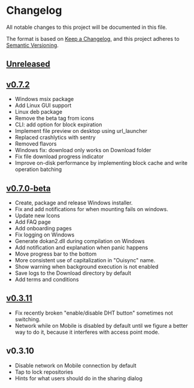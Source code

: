 # Changelog

All notable changes to this project will be documented in this file.

The format is based on [Keep a Changelog](https://keepachangelog.com/en/1.1.0/),
and this project adheres to [Semantic Versioning](https://semver.org/spec/v2.0.0.html).


## [Unreleased](https://github.com/equalitie/ouisync-app/compare/v0.8.3-production...develop)

## [v0.7.2](https://github.com/equalitie/ouisync-app/compare/v0.7.0-beta...v0.7.2)

- Windows msix package
- Add Linux GUI support
- Linux deb package
- Remove the beta tag from icons
- CLI: add option for block expiration
- Implement file preview on desktop using url_launcher
- Replaced crashlytics with sentry
- Removed flavors
- Windows fix: download only works on Download folder
- Fix file download progress indicator
- Improve on-disk performance by implementing block cache and write operation batching

## [v0.7.0-beta](https://github.com/equalitie/ouisync-app/compare/v0.3.11...v0.7.0-beta)

- Create, package and release Windows installer.
- Fix and add notifications for when mounting fails on windows.
- Update new Icons
- Add FAQ page
- Add onboarding pages
- Fix logging on Windows
- Generate dokan2.dll during compilation on Windows
- Add notification and explanation when panic happens
- Move progress bar to the bottom
- More consistent use of capitalization in "Ouisync" name.
- Show warning when background execution is not enabled
- Save logs to the Download directory by default
- Add terms and conditions

## [v0.3.11](https://github.com/equalitie/ouisync-app/compare/v0.3.10...v0.3.11)

- Fix recently broken "enable/disable DHT button" sometimes not switching.
- Network while on Mobile is disabled by default until we figure a better way to do it, because it
  interferes with access point mode.

## v0.3.10

- Disable network on Mobile connection by default
- Tap to lock repositories
- Hints for what users should do in the sharing dialog
